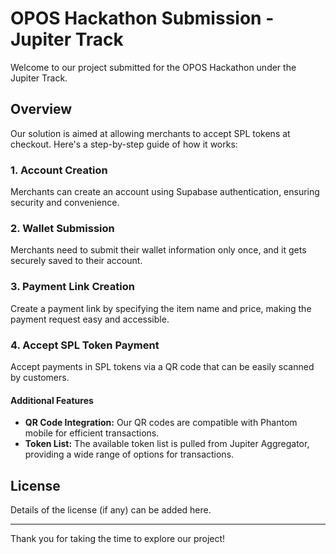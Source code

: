 # OPOS Hackathon Submission - Jupiter Track

Welcome to our project submitted for the OPOS Hackathon under the Jupiter Track.

## Overview

Our solution is aimed at allowing merchants to accept SPL tokens at checkout. Here's a step-by-step guide of how it works:

### 1. Account Creation
   Merchants can create an account using Supabase authentication, ensuring security and convenience.

### 2. Wallet Submission
   Merchants need to submit their wallet information only once, and it gets securely saved to their account.

### 3. Payment Link Creation
   Create a payment link by specifying the item name and price, making the payment request easy and accessible.

### 4. Accept SPL Token Payment
   Accept payments in SPL tokens via a QR code that can be easily scanned by customers.

#### Additional Features
- **QR Code Integration:** Our QR codes are compatible with Phantom mobile for efficient transactions.
- **Token List:** The available token list is pulled from Jupiter Aggregator, providing a wide range of options for transactions.

## License
Details of the license (if any) can be added here.

---

Thank you for taking the time to explore our project!
